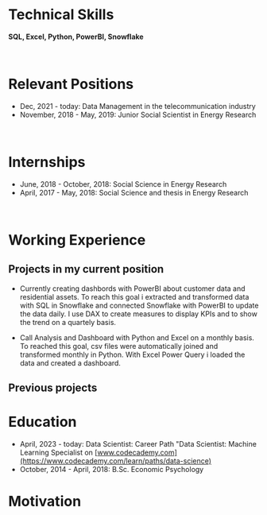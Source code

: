 
# Technical Skills
**SQL, Excel, Python, PowerBI, Snowflake**

&nbsp;


# Relevant Positions
* Dec, 2021 - today: Data Management in the telecommunication industry
* November, 2018 - May, 2019: Junior Social Scientist in Energy Research

&nbsp;

# Internships
* June, 2018 - October, 2018: Social Science in Energy Research
* April, 2017 - May, 2018: Social Science and thesis in Energy Research

&nbsp;


# Working Experience
## Projects in my current position

* Currently creating dashbords with PowerBI about customer data and residential assets.
To reach this goal i extracted and transformed data with SQL in Snowflake and connected Snowflake with PowerBI to update the data daily. I use DAX to create measures to display KPIs and to show the trend on a quartely basis.

* Call Analysis and Dashboard with Python and Excel on a monthly basis. To reached this goal, csv files were automatically joined and transformed monthly in Python. With Excel Power Query i loaded the data and created a dashboard. 

## Previous projects


# Education
* April, 2023 - today: Data Scientist: Career Path "Data Scientist: Machine Learning Specialist on [www.codecademy.com](https://www.codecademy.com/learn/paths/data-science)
* October, 2014 - April, 2018: B.Sc. Economic Psychology


# Motivation

